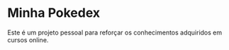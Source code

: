 # Minha Pokedex

Este é um projeto pessoal para reforçar os conhecimentos adquiridos em cursos online.